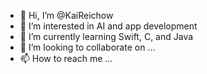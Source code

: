 - 👋 Hi, I’m @KaiReichow
- 👀 I’m interested in AI and app development
- 🌱 I’m currently learning Swift, C, and Java
- 💞️ I’m looking to collaborate on ...
- 📫 How to reach me ...

<!---
KaiReichow/KaiReichow is a ✨ special ✨ repository because its `README.md` (this file) appears on your GitHub profile.
You can click the Preview link to take a look at your changes.
--->
